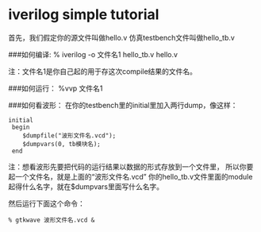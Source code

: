 # iverilog simple tutorial

首先，我们假定你的源文件叫做hello.v
仿真testbench文件叫做hello_tb.v

###如何编译:
    % iverilog -o 文件名1 hello_tb.v hello.v

注：文件名1是你自己起的用于存这次compile结果的文件名。

###如何运行：
    %vvp 文件名1

###如何看波形：
在你的testbench里的initial里加入两行dump，像这样：

    initial
     begin
        $dumpfile("波形文件名.vcd");
        $dumpvars(0, tb模块名);
     end
注：想看波形先要把代码的运行结果以数据的形式存放到一个文件里，
所以你要起一个文件名，就是上面的“波形文件名.vcd”
你的hello_tb.v文件里面的module起得什么名字，就在$dumpvars里面写什么名字。

然后运行下面这个命令：

    % gtkwave 波形文件名.vcd &

